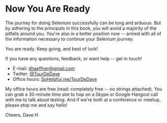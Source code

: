 # Now You Are Ready

The journey for doing Selenium successfully can be long and arduous. But by adhering to the principals in this book, you will avoid a majority of the pitfalls around you. You're also in a better position now -- armed with all of the information necessary to continue your Selenium journey.

You are ready. Keep going, and best of luck!

If you have any questions, feedback, or want help -- get in touch!

+ E-mail: <dhaeffner@gmail.com>  
+ Twitter: [@TourDeDave](http://twitter.com/tourdedave)  
+ Office hours: [SoHelpful.me/TourDeDave](http://sohelpful.me/tourdedave)  

My office hours are free (read: completely free -- no strings attached). You can grab a 30-minute time slot to hop on a Skype or Google Hangout call with me to talk about testing. And if we're both at a conference or meetup, please stop me and say hello!


Cheers,
Dave H
